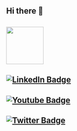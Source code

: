 ## Hi there 👋
## <div id="header" align="center">
## <img src="https://media.giphy.com/media/M9gbBd9nbDrOTu1Mqx/giphy.gif" width="100"/>
## </div>
## <div id="badges">
## <a href="your-linkedin-URL">
## <img src="https://img.shields.io/badge/LinkedIn-blue?style=for-the-badge&logo=linkedin&logoColor=white" alt="LinkedIn Badge"/>
## </a>
## <a href="your-youtube-URL">
## <img src="https://img.shields.io/badge/YouTube-red?style=for-the-badge&logo=youtube&logoColor=white" alt="Youtube Badge"/>
## </a>
## <a href="your-twitter-URL">
## <img src="https://img.shields.io/badge/Twitter-blue?style=for-the-badge&logo=twitter&logoColor=white" alt="Twitter Badge"/>
## </a>
## </div>

<!--
**kaloyegi/kaloyegi** is a ✨ _special_ ✨ repository because its `README.md` (this file) appears on your GitHub profile.

Here are some ideas to get you started:

- 🔭 I’m currently working on ...
- 🌱 I’m currently learning ...
- 👯 I’m looking to collaborate on ...
- 🤔 I’m looking for help with ...
- 💬 Ask me about ...
- 📫 How to reach me: ...
- 😄 Pronouns: ...
- ⚡ Fun fact: ...
-->
